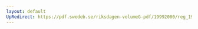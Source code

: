 ```yaml
---
layout: default
UpRedirect: https://pdf.swedeb.se/riksdagen-volumeG-pdf/19992000/reg_19992000/reg_19992000_0068.pdf
---
```

